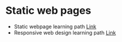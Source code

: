 # Static web pages 
-  Static webpage learning path [Link](https://github.com/gowthamdongari/Full-stack-boot-camp/tree/master/Static-web-design)
- Responsive web design learning path [Link](https://github.com/gowthamdongari/Full-stack-boot-camp/tree/master/Responsive-web-design)
